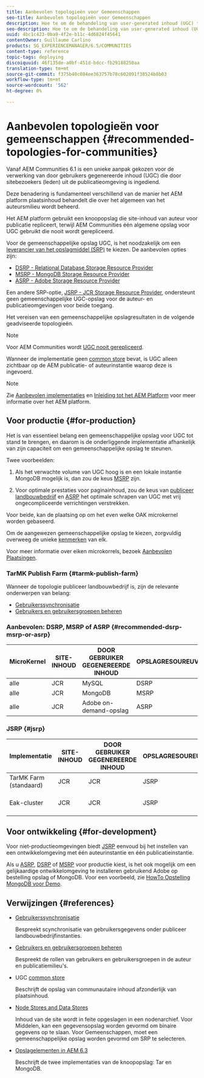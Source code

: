 ```yaml
---
title: Aanbevolen topologieën voor Gemeenschappen
seo-title: Aanbevolen topologieën voor Gemeenschappen
description: Hoe te om de behandeling van user-generated inhoud (UGC) te benaderen
seo-description: Hoe te om de behandeling van user-generated inhoud (UGC) te benaderen
uuid: 4bc1c423-0ba9-4f2e-b11c-4d6824f45641
contentOwner: Guillaume Carlino
products: SG_EXPERIENCEMANAGER/6.5/COMMUNITIES
content-type: reference
topic-tags: deploying
discoiquuid: 46f135de-a0bf-451d-bdcc-fb29188250aa
translation-type: tm+mt
source-git-commit: f375b40c084ee363757b78c602091f38524b8b03
workflow-type: tm+mt
source-wordcount: '562'
ht-degree: 0%

---
```



# Aanbevolen topologieën voor gemeenschappen {#recommended-topologies-for-communities}

Vanaf AEM Communities 6.1 is een unieke aanpak gekozen voor de verwerking van door gebruikers gegenereerde inhoud (UGC) die door sitebezoekers (leden) uit de publicatieomgeving is ingediend.

Deze benadering is fundamenteel verschillend van de manier het AEM platform plaatsinhoud behandelt die over het algemeen van het auteursmilieu wordt beheerd.

Het AEM platform gebruikt een knoopopslag die site-inhoud van auteur voor publicatie repliceert, terwijl AEM Communities één algemene opslag voor UGC gebruikt die nooit wordt gerepliceerd.

Voor de gemeenschappelijke opslag UGC, is het noodzakelijk om een [leverancier van het opslagmiddel (SRP)](working-with-srp.md) te kiezen. De aanbevolen opties zijn:

* [DSRP - Relational Database Storage Resource Provider](dsrp.md)
* [MSRP - MongoDB Storage Resource Provider](msrp.md)
* [ASRP - Adobe Storage Resource Provider](asrp.md)

Een andere SRP-optie, [JSRP - JCR Storage Resource Provider](jsrp.md), ondersteunt geen gemeenschappelijke UGC-opslag voor de auteur- en publicatieomgevingen voor beide toegang.

Het vereisen van een gemeenschappelijke opslagresultaten in de volgende geadviseerde topologieën.

>[!NOTE]
>
>Voor AEM Communities wordt [UGC nooit gerepliceerd](working-with-srp.md#ugc-never-replicated).
>
>Wanneer de implementatie geen [common store](working-with-srp.md) bevat, is UGC alleen zichtbaar op de AEM publicatie- of auteurinstantie waarop deze is ingevoerd.


>[!NOTE]
>
>Zie [Aanbevolen implementaties](../../help/sites-deploying/recommended-deploys.md) en [Inleiding tot het AEM Platform](../../help/sites-deploying/data-store-config.md) voor meer informatie over het AEM platform.

## Voor productie {#for-production}

Het is van essentieel belang een gemeenschappelijke opslag voor UGC tot stand te brengen, en daarom is de onderliggende implementatie afhankelijk van zijn capaciteit om een gemeenschappelijke opslag te steunen.

Twee voorbeelden:

1. Als het verwachte volume van UGC hoog is en een lokale instantie MongoDB mogelijk is, dan zou de keus [MSRP](msrp.md) zijn.

1. Voor optimale prestaties voor paginainhoud, zou de keus van [publiceer landbouwbedrijf](../../help/sites-deploying/recommended-deploys.md#tarmk-farm) en [ASRP](asrp.md) het optimale schrapen van UGC met vrij ongecompliceerde verrichtingen verstrekken.

Voor beide, kan de plaatsing op om het even welke OAK microkernel worden gebaseerd.

Om de aangewezen gemeenschappelijke opslag te kiezen, zorgvuldig overweeg de unieke [kenmerken](working-with-srp.md#characteristics-of-srp-options) van elk.

Voor meer informatie over eiken microkorrels, bezoek [Aanbevolen Plaatsingen](../../help/sites-deploying/recommended-deploys.md).

### TarMK Publish Farm {#tarmk-publish-farm}

Wanneer de topologie publiceer landbouwbedrijf is, zijn de relevante onderwerpen van belang:

* [Gebruikerssynchronisatie](sync.md)
* [Gebruikers en gebruikersgroepen beheren](users.md)

### Aanbevolen: DSRP, MSRP of ASRP {#recommended-dsrp-msrp-or-asrp}

| MicroKernel | SITE-INHOUD | DOOR GEBRUIKER GEGENEREERDE INHOUD | OPSLAGRESOUREUVERLENER | ALGEMENE OPSLAG |
|-------------|------------------------|----------------------------------|---------------------------|---------------|
| alle | JCR | MySQL | DSRP | Ja |
| alle | JCR | MongoDB | MSRP | Ja |
| alle | JCR | Adobe on-demand-opslag | ASRP | Ja |

### JSRP {#jsrp}


| Implementatie | SITE-INHOUD | DOOR GEBRUIKER GEGENEREERDE INHOUD | OPSLAGRESOUREUVERLENER | ALGEMENE OPSLAG |
|----------------------|------------------------|----------------------------------|---------------------------|---------------------------------|
| TarMK Farm (standaard) | JCR | JCR | JSRP | Nee |
| Eak-cluster | JCR | JCR | JSRP | Alleen voor publicatie-omgeving |

## Voor ontwikkeling {#for-development}

Voor niet-productieomgevingen biedt [JSRP](jsrp.md) eenvoud bij het instellen van een ontwikkelomgeving met één auteurinstantie en één publicatieinstantie.

Als u [ASRP](asrp.md), [DSRP](dsrp.md) of [MSRP](msrp.md) voor productie kiest, is het ook mogelijk om een gelijkaardige ontwikkelomgeving te installeren gebruikend Adobe op bestelling opslag of MongoDB. Voor een voorbeeld, zie [HowTo Opstelling MongoDB voor Demo](demo-mongo.md).

## Verwijzingen {#references}

* [Gebruikerssynchronisatie](sync.md)

   Bespreekt scynchronisatie van gebruikersgegevens onder publiceer landbouwbedrijfinstanties.

* [Gebruikers en gebruikersgroepen beheren](users.md)

   Bespreekt de rollen van gebruikers en gebruikersgroepen in de auteur en publicatiemilieu&#39;s.

* UGC [common store](working-with-srp.md)

   Beschrijft de opslag van communautaire inhoud afzonderlijk van plaatsinhoud.

* [Node Stores and Data Stores](../../help/sites-deploying/data-store-config.md)

   Inhoud van de site wordt in feite opgeslagen in een nodenarchief. Voor Middelen, kan een gegevensopslag worden gevormd om binaire gegevens op te slaan. Voor Gemeenschappen, moet een gemeenschappelijke opslag worden gevormd om SRP te selecteren.

* [Opslagelementen in AEM 6.3](../../help/sites-deploying/storage-elements-in-aem-6.md)

   Beschrijft de twee implementaties van de knoopopslag: Tar en MongoDB.
